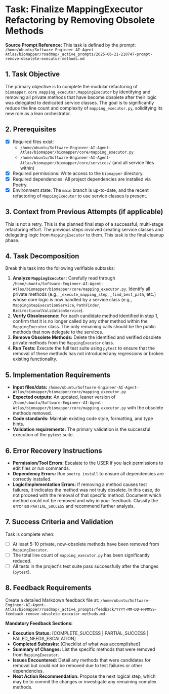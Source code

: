 # Task: Finalize MappingExecutor Refactoring by Removing Obsolete Methods

**Source Prompt Reference:** This task is defined by the prompt: `/home/ubuntu/Software-Engineer-AI-Agent-Atlas/biomapper/roadmap/_active_prompts/2025-06-21-210747-prompt-remove-obsolete-executor-methods.md`

## 1. Task Objective
The primary objective is to complete the modular refactoring of `biomapper.core.mapping_executor.MappingExecutor` by identifying and removing all private methods that have become obsolete after their logic was delegated to dedicated service classes. The goal is to significantly reduce the line count and complexity of `mapping_executor.py`, solidifying its new role as a lean orchestrator.

## 2. Prerequisites
- [X] Required files exist:
  - `/home/ubuntu/Software-Engineer-AI-Agent-Atlas/biomapper/biomapper/core/mapping_executor.py`
  - `/home/ubuntu/Software-Engineer-AI-Agent-Atlas/biomapper/biomapper/core/services/` (and all service files within)
- [X] Required permissions: Write access to the `biomapper` directory.
- [X] Required dependencies: All project dependencies are installed via Poetry.
- [X] Environment state: The `main` branch is up-to-date, and the recent refactoring of `MappingExecutor` to use service classes is present.

## 3. Context from Previous Attempts (if applicable)
This is not a retry. This is the planned final step of a successful, multi-stage refactoring effort. The previous steps involved creating service classes and delegating logic from `MappingExecutor` to them. This task is the final cleanup phase.

## 4. Task Decomposition
Break this task into the following verifiable subtasks:
1.  **Analyze `MappingExecutor`:** Carefully read through `/home/ubuntu/Software-Engineer-AI-Agent-Atlas/biomapper/biomapper/core/mapping_executor.py`. Identify all private methods (e.g., `_execute_mapping_step`, `_find_best_path`, etc.) whose core logic is now handled by a service class (e.g., `MappingStepExecutionService`, `PathFinder`, `BidirectionalValidationService`).
2.  **Verify Obsolescence:** For each candidate method identified in step 1, confirm that it is no longer called by any other method within the `MappingExecutor` class. The only remaining calls should be the public methods that now delegate to the services.
3.  **Remove Obsolete Methods:** Delete the identified and verified obsolete private methods from the `MappingExecutor` class.
4.  **Run Tests:** Execute the full test suite using `pytest` to ensure that the removal of these methods has not introduced any regressions or broken existing functionality.

## 5. Implementation Requirements
- **Input files/data:** `/home/ubuntu/Software-Engineer-AI-Agent-Atlas/biomapper/biomapper/core/mapping_executor.py`
- **Expected outputs:** An updated, leaner version of `/home/ubuntu/Software-Engineer-AI-Agent-Atlas/biomapper/biomapper/core/mapping_executor.py` with the obsolete methods removed.
- **Code standards:** Maintain existing code style, formatting, and type hints.
- **Validation requirements:** The primary validation is the successful execution of the `pytest` suite.

## 6. Error Recovery Instructions
- **Permission/Tool Errors:** Escalate to the USER if you lack permissions to edit files or run commands.
- **Dependency Errors:** Run `poetry install` to ensure all dependencies are correctly installed.
- **Logic/Implementation Errors:** If removing a method causes test failures, it indicates the method was not truly obsolete. In this case, do not proceed with the removal of that specific method. Document which method could not be removed and why in your feedback. Classify the error as `PARTIAL_SUCCESS` and recommend further analysis.

## 7. Success Criteria and Validation
Task is complete when:
- [ ] At least 5-10 private, now-obsolete methods have been removed from `MappingExecutor`.
- [ ] The total line count of `mapping_executor.py` has been significantly reduced.
- [ ] All tests in the project's test suite pass successfully after the changes (`pytest`).

## 8. Feedback Requirements
Create a detailed Markdown feedback file at:
`/home/ubuntu/Software-Engineer-AI-Agent-Atlas/biomapper/roadmap/_active_prompts/feedback/YYYY-MM-DD-HHMMSS-feedback-remove-obsolete-executor-methods.md`

**Mandatory Feedback Sections:**
- **Execution Status:** [COMPLETE_SUCCESS | PARTIAL_SUCCESS | FAILED_NEEDS_ESCALATION]
- **Completed Subtasks:** [Checklist of what was accomplished]
- **Summary of Changes:** List the specific methods that were removed from `MappingExecutor`.
- **Issues Encountered:** Detail any methods that were candidates for removal but could not be removed due to test failures or other dependencies.
- **Next Action Recommendation:** Propose the next logical step, which may be to commit the changes or investigate any remaining complex methods.
